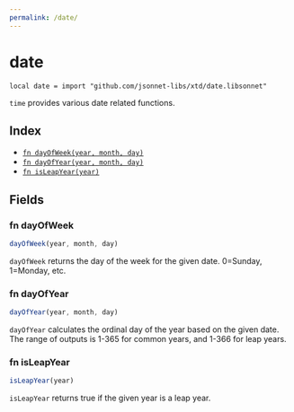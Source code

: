 ```yaml
---
permalink: /date/
---
```


# date

```jsonnet
local date = import "github.com/jsonnet-libs/xtd/date.libsonnet"
```

`time` provides various date related functions.

## Index

* [`fn dayOfWeek(year, month, day)`](#fn-dayofweek)
* [`fn dayOfYear(year, month, day)`](#fn-dayofyear)
* [`fn isLeapYear(year)`](#fn-isleapyear)

## Fields

### fn dayOfWeek

```ts
dayOfWeek(year, month, day)
```

`dayOfWeek` returns the day of the week for the given date. 0=Sunday, 1=Monday, etc.

### fn dayOfYear

```ts
dayOfYear(year, month, day)
```

`dayOfYear` calculates the ordinal day of the year based on the given date. The range of outputs is 1-365
for common years, and 1-366 for leap years.


### fn isLeapYear

```ts
isLeapYear(year)
```

`isLeapYear` returns true if the given year is a leap year.